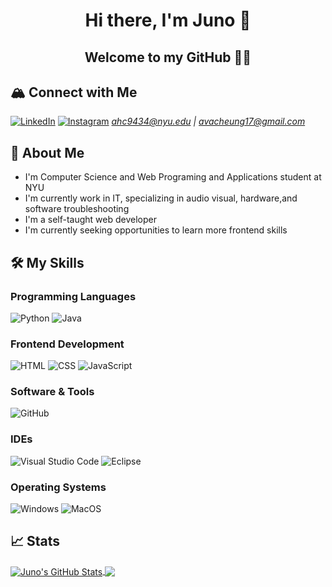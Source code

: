 <p>
<h1 align="center">Hi there, I'm Juno 🌸</h1>
<h2 align="center">Welcome to my GitHub ✌🏼</h2>
</p>

## 🏔️ Connect with Me
[![LinkedIn](https://img.shields.io/badge/LinkedIn-0077B5?style=flat-square&logo=linkedin&logoColor=white)](https://www.linkedin.com/in/avacheung17/)
[![Instagram](https://img.shields.io/badge/Instagram-%23E4405F.svg?style=flat-square&logo=Instagram&logoColor=white)](https://www.instagram.com/imnotjuno/)
*ahc9434@nyu.edu \| avacheung17@gmail.com*


## 🌺 About Me

* I'm Computer Science and Web Programing and Applications student at NYU
* I'm currently work in IT, specializing in audio visual, hardware,and software troubleshooting
* I'm a self-taught web developer
* I'm currently seeking opportunities to learn more frontend skills

## 🛠️ My Skills 

### Programming Languages
![Python](https://img.shields.io/badge/Python-14354C?style=flat-square&logo=python&logoColor=white)
![Java](https://img.shields.io/badge/-Java-007396?style=flat-square&logo=java)

### Frontend Development 
![HTML](https://img.shields.io/badge/HTML-239120?style=flat-square&logo=html5&logoColor=white)
![CSS](https://img.shields.io/badge/CSS-239120?&style=flat-square&logo=css3&logoColor=white)
![JavaScript](https://img.shields.io/badge/-JavaScript-black?style=flat-square&logo=javascript)

### Software & Tools
![GitHub](https://img.shields.io/badge/-GitHub-181717?style=flat-square&logo=github)

### IDEs
![Visual Studio Code](https://img.shields.io/badge/Visual_Studio_Code-007ACC?style=flat-square&logo=Visual-Studio-Code&logoColor=white)
![Eclipse](https://img.shields.io/badge/Eclipse-FE7A16.svg?style=flat-square&logo=Eclipse&logoColor=white)

### Operating Systems
![Windows](https://img.shields.io/badge/Windows-0078D6?style=flat-square&logo=Windows&logoColor=white)
![MacOS](https://img.shields.io/badge/MacOS-000000?style=flat-square&logo=macOS&logoColor=white)

## 📈 Stats
<a href="https://github.com/avacheungx">
  <img align="center" src="https://github-readme-stats.vercel.app/api?username=avacheungx&show_icons=true&theme=dark&line_height=30" alt="Juno's GitHub Stats"/>
</a>
<a href="https://github.com/avacheungx">
  <img align="center" src="https://github-readme-stats.vercel.app/api/top-langs/?username=avacheungx&theme=dark">
</a>
